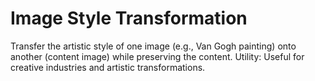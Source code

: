 # Image Style Transformation
Transfer the artistic style of one image (e.g., Van Gogh painting) onto another (content image) while preserving the content. Utility: Useful for creative industries and artistic transformations. 

